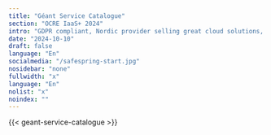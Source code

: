 ```yaml
---
title: "Géant Service Catalogue"
section: "OCRE IaaS+ 2024"
intro: "GDPR compliant, Nordic provider selling great cloud solutions, not data."
date: "2024-10-10"
draft: false
language: "En"
socialmedia: "/safespring-start.jpg"
nosidebar: "none"
fullwidth: "x"
language: "En"
nolist: "x"
noindex: ""
---
```


{{< geant-service-catalogue >}}
